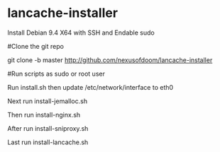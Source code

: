 # lancache-installer
 
 Install Debian 9.4 X64 with SSH and Endable sudo

#Clone the git repo
 
 git clone -b master http://github.com/nexusofdoom/lancache-installer

#Run scripts as sudo or root user

Run install.sh
 then update /etc/network/interface to eth0

Next run install-jemalloc.sh

Then run install-nginx.sh

After run install-sniproxy.sh

Last run install-lancache.sh
